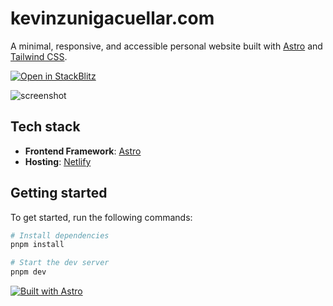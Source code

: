 # kevinzunigacuellar.com

A minimal, responsive, and accessible personal website built with [Astro](https://astro.build/) and [Tailwind CSS](https://tailwindcss.com/).

[![Open in StackBlitz](https://developer.stackblitz.com/img/open_in_stackblitz.svg)](https://stackblitz.com/github/kevinzunigacuellar/kevinzunigacuellar.com?title=Personal%20website)

![screenshot](https://user-images.githubusercontent.com/46791833/207947058-9d7c08bf-0ad1-4eb8-a9f8-8105ca0a4814.png)

## Tech stack

- **Frontend Framework**: [Astro](https://github.com/withastro/astro)
- **Hosting**: [Netlify](https://www.netlify.com/)

## Getting started

To get started, run the following commands:

```bash
# Install dependencies
pnpm install

# Start the dev server
pnpm dev
```

[![Built with Astro](https://astro.badg.es/v2/built-with-astro/medium.svg)](https://astro.build)
